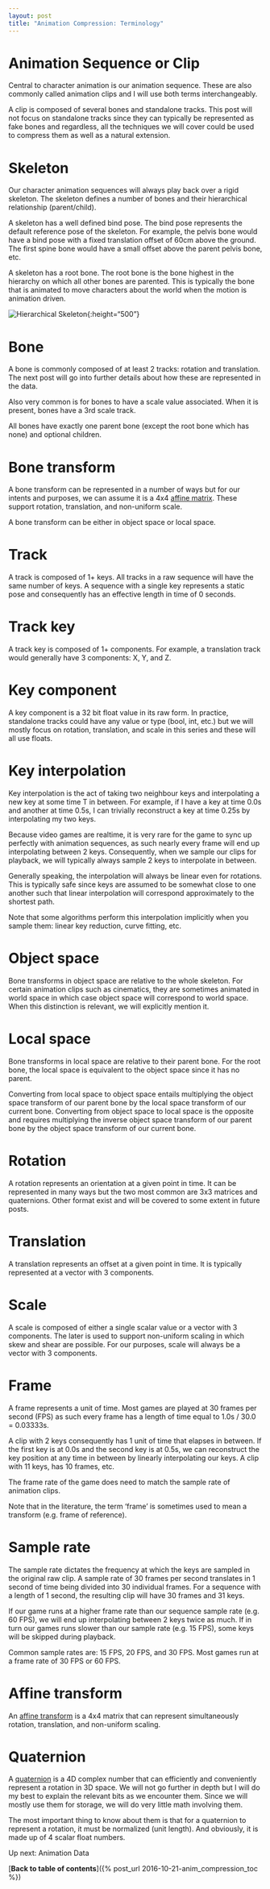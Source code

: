 ```yaml
---
layout: post
title: "Animation Compression: Terminology"
---
```

# Animation Sequence or Clip

Central to character animation is our animation sequence. These are also commonly called animation clips and I will use both terms interchangeably.

A clip is composed of several bones and standalone tracks. This post will not focus on standalone tracks since they can typically be represented as fake bones and regardless, all the techniques we will cover could be used to compress them as well as a natural extension.

# Skeleton

Our character animation sequences will always play back over a rigid skeleton. The skeleton defines a number of bones and their hierarchical relationship (parent/child).

A skeleton has a well defined bind pose. The bind pose represents the default reference pose of the skeleton. For example, the pelvis bone would have a bind pose with a fixed translation offset of 60cm above the ground. The first spine bone would have a small offset above the parent pelvis bone, etc.

A skeleton has a root bone. The root bone is the bone highest in the hierarchy on which all other bones are parented. This is typically the bone that is animated to move characters about the world when the motion is animation driven.

![Hierarchical Skeleton](/public/unity_skeleton.jpg){:height=“500”}

# Bone

A bone is commonly composed of at least 2 tracks: rotation and translation. The next post will go into further details about how these are represented in the data.

Also very common is for bones to have a scale value associated. When it is present, bones have a 3rd scale track.

All bones have exactly one parent bone (except the root bone which has none) and optional children.

# Bone transform

A bone transform can be represented in a number of ways but for our intents and purposes, we can assume it is a 4x4 [affine matrix](https://en.wikipedia.org/wiki/Affine_transformation). These support rotation, translation, and non-uniform scale.

A bone transform can be either in object space or local space.

# Track

A track is composed of 1+ keys. All tracks in a raw sequence will have the same number of keys. A sequence with a single key represents a static pose and consequently has an effective length in time of 0 seconds.

# Track key

A track key is composed of 1+ components. For example, a translation track would generally have 3 components: X, Y, and Z.

# Key component

A key component is a 32 bit float value in its raw form. In practice, standalone tracks could have any value or type (bool, int, etc.) but we will mostly focus on rotation, translation, and scale in this series and these will all use floats.

# Key interpolation

Key interpolation is the act of taking two neighbour keys and interpolating a new key at some time T in between. For example, if I have a key at time 0.0s and another at time 0.5s, I can trivially reconstruct a key at time 0.25s by interpolating my two keys.

Because video games are realtime, it is very rare for the game to sync up perfectly with animation sequences, as such nearly every frame will end up interpolating between 2 keys. Consequently, when we sample our clips for playback, we will typically always sample 2 keys to interpolate in between.

Generally speaking, the interpolation will always be linear even for rotations. This is typically safe since keys are assumed to be somewhat close to one another such that linear interpolation will correspond approximately to the shortest path.

Note that some algorithms perform this interpolation implicitly when you sample them: linear key reduction, curve fitting, etc.

# Object space

Bone transforms in object space are relative to the whole skeleton. For certain animation clips such as cinematics, they are sometimes animated in world space in which case object space will correspond to world space. When this distinction is relevant, we will explicitly mention it.

# Local space

Bone transforms in local space are relative to their parent bone. For the root bone, the local space is equivalent to the object space since it has no parent.

Converting from local space to object space entails multiplying the object space transform of our parent bone by the local space transform of our current bone. Converting from object space to local space is the opposite and requires multiplying the inverse object space transform of our parent bone by the object space transform of our current bone.

# Rotation

A rotation represents an orientation at a given point in time. It can be represented in many ways but the two most common are 3x3 matrices and quaternions. Other format exist and will be covered to some extent in future posts.

# Translation

A translation represents an offset at a given point in time. It is typically represented at a vector with 3 components.

# Scale

A scale is composed of either a single scalar value or a vector with 3 components. The later is used to support non-uniform scaling in which skew and shear are possible. For our purposes, scale will always be a vector with 3 components.

# Frame

A frame represents a unit of time. Most games are played at 30 frames per second (FPS) as such every frame has a length of time equal to 1.0s / 30.0 = 0.03333s.

A clip with 2 keys consequently has 1 unit of time that elapses in between. If the first key is at 0.0s and the second key is at 0.5s, we can reconstruct the key position at any time in between by linearly interpolating our keys. A clip with 11 keys, has 10 frames, etc.

The frame rate of the game does need to match the sample rate of animation clips.

Note that in the literature, the term ‘frame’ is sometimes used to mean a transform (e.g. frame of reference).

# Sample rate

The sample rate dictates the frequency at which the keys are sampled in the original raw clip. A sample rate of 30 frames per second translates in 1 second of time being divided into 30 individual frames. For a sequence with a length of 1 second, the resulting clip will have 30 frames and 31 keys.

If our game runs at a higher frame rate than our sequence sample rate (e.g. 60 FPS), we will end up interpolating between 2 keys twice as much. If in turn our games runs slower than our sample rate (e.g. 15 FPS), some keys will be skipped during playback.

Common sample rates are: 15 FPS, 20 FPS, and 30 FPS.
Most games run at a frame rate of 30 FPS or 60 FPS.

# Affine transform

An [affine transform](https://en.wikipedia.org/wiki/Affine_transformation) is a 4x4 matrix that can represent simultaneously rotation, translation, and non-uniform scaling.

# Quaternion

A [quaternion](https://en.wikipedia.org/wiki/Quaternions_and_spatial_rotation) is a 4D complex number that can efficiently and conveniently represent a rotation in 3D space. We will not go further in depth but I will do my best to explain the relevant bits as we encounter them. Since we will mostly use them for storage, we will do very little math involving them.

The most important thing to know about them is that for a quaternion to represent a rotation, it must be normalized (unit length). And obviously, it is made up of 4 scalar float numbers.

Up next: Animation Data

[**Back to table of contents**]({% post_url 2016-10-21-anim_compression_toc %})

